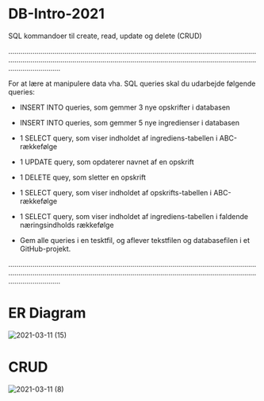 # DB-Intro-2021

SQL kommandoer til create, read, update og delete (CRUD)

..................................................................................................................................................................................................................................................................................



For at lære at manipulere data vha. SQL queries skal du udarbejde følgende queries:

* INSERT INTO queries, som gemmer 3 nye opskrifter i databasen

* INSERT INTO queries, som gemmer 5 nye ingredienser i databasen

* 1 SELECT query, som viser indholdet af ingrediens-tabellen i ABC-rækkefølge

* 1 UPDATE query, som opdaterer navnet af en opskrift

* 1 DELETE quey, som sletter en opskrift

* 1 SELECT query, som viser indholdet af opskrifts-tabellen i ABC-rækkefølge

* 1 SELECT query, som viser indholdet af ingrediens-tabellen i faldende næringsindholds rækkefølge

* Gem alle queries i en tesktfil, og aflever tekstfilen og databasefilen i et GitHub-projekt. 



..................................................................................................................................................................................................................................................................................

# ER Diagram

![2021-03-11 (15)](https://user-images.githubusercontent.com/54774020/110802377-6bbd7280-827e-11eb-9a2a-e1bba1e44ac2.png)


# CRUD

![2021-03-11 (8)](https://user-images.githubusercontent.com/54774020/110808317-2603a880-8284-11eb-9e90-874c7e7e27a5.png)
